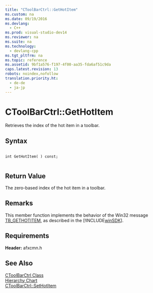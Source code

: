 ```yaml
---
title: "CToolBarCtrl::GetHotItem"
ms.custom: na
ms.date: 09/19/2016
ms.devlang: 
  - C++
ms.prod: visual-studio-dev14
ms.reviewer: na
ms.suite: na
ms.technology: 
  - devlang-cpp
ms.tgt_pltfrm: na
ms.topic: reference
ms.assetid: 9bf1a576-f197-4f00-aa35-fda6af51c9da
caps.latest.revision: 13
robots: noindex,nofollow
translation.priority.ht: 
  - de-de
  - ja-jp
---
```

# CToolBarCtrl::GetHotItem
Retrieves the index of the hot item in a toolbar.  
  
## Syntax  
  
```  
  
int GetHotItem( ) const;  
  
```  
  
## Return Value  
 The zero-based index of the hot item in a toolbar.  
  
## Remarks  
 This member function implements the behavior of the Win32 message [TB_GETHOTITEM](http://msdn.microsoft.com/library/windows/desktop/bb787336), as described in the [!INCLUDE[winSDK](../vs140/includes/winSDK_md.md)].  
  
## Requirements  
 **Header:** afxcmn.h  
  
## See Also  
 [CToolBarCtrl Class](../vs140/CToolBarCtrl-Class.md)   
 [Hierarchy Chart](../vs140/Hierarchy-Chart.md)   
 [CToolBarCtrl::SetHotItem](../vs140/CToolBarCtrl--SetHotItem.md)
